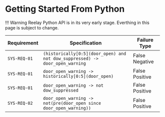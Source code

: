 # Getting Started From Python

!!! Warning
    Reelay Python API is in its very early stage. Everthing in this page is subject to change.

| Requirement  | Specification                                                                | Failure Type   |
|--------------|------------------------------------------------------------------------------|----------------|
| `SYS-REQ-01` | `(historically[0:5](door_open) and not dow_suppressed) -> door_open_warning` | False Negative |
| `SYS-REQ-01` | `door_open_warning -> historically[0:5](door_open)`                          | False Positive |
| `SYS-REQ-01` | `door_open_warning -> not dow_suppressed`                                    | False Positive |
| `SYS-REQ-02` | `door_open_warning -> not(pre(door_open since door_open_warning))`           | False Positive |
